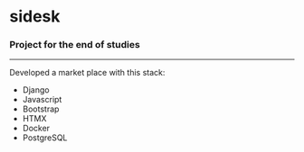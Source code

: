 # sidesk

### Project for the end of studies
---
Developed a market place with this stack:
- Django
- Javascript
- Bootstrap
- HTMX
- Docker
- PostgreSQL
